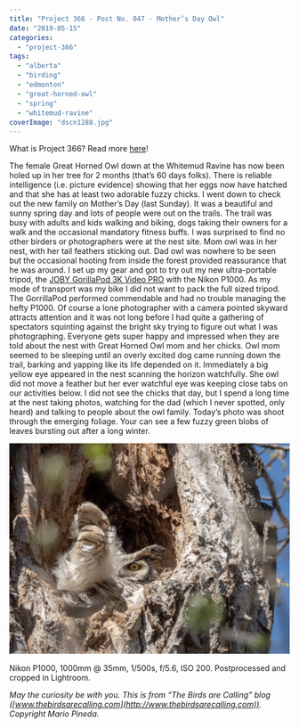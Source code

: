 ```yaml
---
title: "Project 366 - Post No. 047 - Mother’s Day Owl"
date: "2019-05-15"
categories: 
  - "project-366"
tags: 
  - "alberta"
  - "birding"
  - "edmonton"
  - "great-horned-owl"
  - "spring"
  - "whitemud-ravine"
coverImage: "dscn1288.jpg"
---
```


What is Project 366? Read more [here](https://thebirdsarecalling.com/2019/03/29/project-366/)!

The female Great Horned Owl down at the Whitemud Ravine has now been holed up in her tree for 2 months (that’s 60 days folks). There is reliable intelligence (i.e. picture evidence) showing that her eggs now have hatched and that she has at least two adorable fuzzy chicks. I went down to check out the new family on Mother’s Day (last Sunday). It was a beautiful and sunny spring day and lots of people were out on the trails. The trail was busy with adults and kids walking and biking, dogs taking their owners for a walk and the occasional mandatory fitness buffs. I was surprised to find no other birders or photographers were at the nest site. Mom owl was in her nest, with her tail feathers sticking out. Dad owl was nowhere to be seen but the occasional hooting from inside the forest provided reassurance that he was around. I set up my gear and got to try out my new ultra-portable tripod, the [JOBY GorillaPod 3K Video PRO](https://joby.com/ca-en/gorillapod-3k-video-pro-jb01562-bww/) with the Nikon P1000. As my mode of transport was my bike I did not want to pack the full sized tripod. The GorrillaPod performed commendable and had no trouble managing the hefty P1000. Of course a lone photographer with a camera pointed skyward attracts attention and it was not long before I had quite a gathering of spectators squinting against the bright sky trying to figure out what I was photographing. Everyone gets super happy and impressed when they are told about the nest with Great Horned Owl mom and her chicks. Owl mom seemed to be sleeping until an overly excited dog came running down the trail, barking and yapping like its life depended on it. Immediately a big yellow eye appeared in the nest scanning the horizon watchfully. She owl did not move a feather but her ever watchful eye was keeping close tabs on our activities below. I did not see the chicks that day, but I spend a long time at the nest taking photos, watching for the dad (which I never spotted, only heard) and talking to people about the owl family. Today’s photo was shoot through the emerging foliage. Your can see a few fuzzy green blobs of leaves bursting out after a long winter.

![](images/dscn1288.jpg)

Nikon P1000, 1000mm @ 35mm, 1/500s, f/5.6, ISO 200. Postprocessed and cropped in Lightroom.

_May the curiosity be with you. This is from “The Birds are Calling” blog ([www.thebirdsarecalling.com](http://www.thebirdsarecalling.com)). Copyright Mario Pineda._
